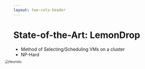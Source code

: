 ```yaml
---
layout: two-cols-header
---
```


# State-of-the-Art: LemonDrop

- Method of Selecting/Scheduling VMs on a cluster
- NP-Hard

<img 
    alt="Heuristic"
    style="transform: translate(-50%, -50%) scale(0.7)"
    src="/images/FAQ.png"
    class="absolute top-60% left-50%"
/>

<TUMLogo variant="white" />

<!-- --- -->
<!-- layout: two-cols-header -->
<!-- --- -->
<!---->
<!-- # State-of-the-Art: LemonDrop -->
<!-- - Λ = LOAD_MATRIX: LOAD -->
<!-- - Δ = OWD_MATRIX:  OWD -->
<!-- - Min(trace(Λ * P * Δ_T * P_T )) -->
<!---->
<!-- <div  -->
<!--     alt="sequenceDiagram" -->
<!--     style="transform: scale(0.8)" -->
<!--     class="absolute top-5% left-30%" -->
<!-- > -->
<!---->
<!-- ```py  -->
<!-- # i=0, s=0, P(0) = 11T, a doubly stochastic matrix, i: iteration, s: stopping condition -->
<!-- P = np.ones((self.N, self.N)) / self.N -->
<!-- while s == 0: -->
<!--     # ∇f(P(i)) = - Λ P(i) Δ_T - Λ_T P(i) Δ -->
<!--     grad = - (LOAD @ P @ OWD.T) - (LOAD.T @ P @ OWD) -->
<!--     # Q(i) = argmin_{P ∈ D} trace(∇f(P(i))_T P) , Hungarian Algorithm / LAP -->
<!--     Q = np.zeros((self.N, self.N)) -->
<!--     row, col = optimize.linear_sum_assignment(-grad) -->
<!--     Q[row, col] = 1 -->
<!--     # BEST STEP SIZE IN CHOSEN DIRECTION: α(i) = min_{α ∈ [0,1]} f(P(i) + α * Q(i)) -->
<!--     result = optimize.minimize_scalar( -->
<!--                 lambda alpha: np.trace(LOAD @ (P + alpha * Q) @ OWD.T @ (P + alpha * Q).T),  -->
<!--                 bounds=(0, 1),  -->
<!--                 method='bounded' -->
<!--     ) -->
<!--     alpha = result.x -->
<!--     # UPDATE OUR CURRENT SOLUTION: P(i+1) = P(i) + alpha * Q(i) -->
<!--     P_NEXT  = P + (alpha * Q) -->
<!--     # STOPPING CONDITIONS -->
<!--     if np.linalg.norm(P_NEXT - P, ord='fro') < epsilon: -->
<!--         converged = True -->
<!--         s = 1 -->
<!--     if i >= max_i: -->
<!--         s = 1 -->
<!--     P = P_NEXT -->
<!--     i += 1 -->
<!-- # PROJECTION OF P ONTO P[FINAL]: # P(FINAL) = argmin_{P ∈ P} || P(i-1)P_T ||_F -->
<!-- P_FINAL = np.zeros((self.N, self.N)) -->
<!-- row, col = optimize.linear_sum_assignment(-P)  -->
<!-- P_FINAL[row, col] = 1 -->
<!-- return P_FINAL, converged, (time.time() - start) -->
<!-- ``` -->
<!-- </div> -->

<TUMLogo variant="white" />
